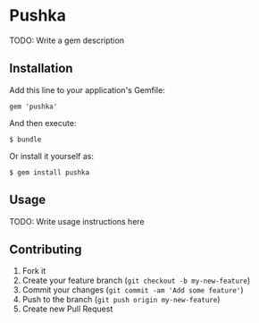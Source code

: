 # Pushka

TODO: Write a gem description

## Installation

Add this line to your application's Gemfile:

    gem 'pushka'

And then execute:

    $ bundle

Or install it yourself as:

    $ gem install pushka

## Usage

TODO: Write usage instructions here

## Contributing

1. Fork it
2. Create your feature branch (`git checkout -b my-new-feature`)
3. Commit your changes (`git commit -am 'Add some feature'`)
4. Push to the branch (`git push origin my-new-feature`)
5. Create new Pull Request
